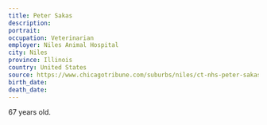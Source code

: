 ```yaml
---
title: Peter Sakas
description: 
portrait: 
occupation: Veterinarian
employer: Niles Animal Hospital
city: Niles
province: Illinois
country: United States
source: https://www.chicagotribune.com/suburbs/niles/ct-nhs-peter-sakas-death-tl-0409-20200402-hxkppybmmnec5hy36didqdqkny-story.html
birth_date: 
death_date: 
---
```


67 years old.